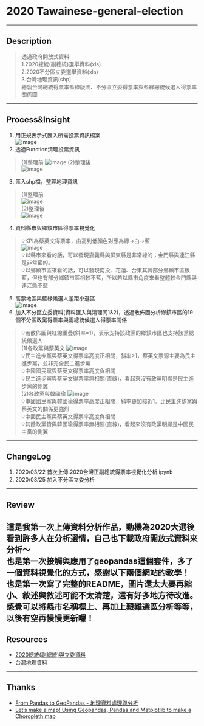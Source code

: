 # 2020 Tawainese-general-election
----
## Description
> 透過政府開放式資料:  
> 1.2020總統(副總統)選舉資料(xls)  
> 2.2020不分區立委選舉資料(xls)  
> 3.台灣地理資訊(shp)  
> 繪製台灣總統得票率藍綠版圖、不分區立委得票率與藍綠總統候選人得票率關係圖
----
## Process&Insight
1. 用正規表示式匯入所需投票資訊檔案   
![image](https://github.com/chewingho/2020Tawainese-general-election/blob/master/%E6%AD%A3%E8%A6%8F%E8%A1%A8%E7%A4%BA%E5%BC%8F%E8%AE%80%E5%8F%96%E4%BE%86%E6%BA%90%E8%B3%87%E6%96%99.PNG)
2. 透過Function清理投票資訊  
> (1)整理前
![image](https://github.com/chewingho/2020Tawainese-general-election/blob/master/%E7%B8%BD%E7%B5%B1%E5%BE%97%E7%A5%A8%E7%8E%87%E5%8E%9F%E5%A7%8B%E8%B3%87%E6%96%99.PNG)
> (2)整理後  
![image](https://github.com/chewingho/2020Tawainese-general-election/blob/master/%E7%B8%BD%E7%B5%B1%E5%BE%97%E7%A5%A8%E7%8E%87%E8%BD%89%E6%8F%9B%E5%BE%8C.PNG)
3. 匯入shp檔，整理地理資訊  
> (1)整理前  
![image](https://github.com/chewingho/2020Tawainese-general-election/blob/master/%E5%9C%B0%E7%90%86%E5%8E%9F%E5%A7%8B%E8%B3%87%E6%96%99.PNG)  
> (2)整理後  
![image](https://github.com/chewingho/2020Tawainese-general-election/blob/master/%E5%9C%B0%E7%90%86%E8%B3%87%E6%96%99%E8%BD%89%E6%8F%9B%E5%BE%8C.PNG)  
4. 資料縣市與鄉鎮市區得票率視覺化  
> :bulb:KPI為蔡英文得票率，由高到低顏色對應為綠->白->藍  
![image](https://github.com/chewingho/2020Tawainese-general-election/blob/master/%E7%B8%BD%E7%B5%B1%E5%BE%97%E7%A5%A8%E7%8E%87%E8%97%8D%E7%B6%A0%E7%89%88%E5%9C%96.PNG)  
> :bulb:以縣市來看的話，可以發現嘉義縣與屏東縣是非常綠的；金門縣與連江縣是非常藍的。  
> :bulb:以鄉鎮市區來看的話，可以發現南投、花蓮、台東其實部分鄉鎮市區很藍，但也有部分鄉鎮市區相較不藍，所以若以縣市角度來看整體較金門縣與連江縣不藍  
5. 高票地區與藍綠候選人差距小選區  
![image](https://github.com/chewingho/2020Tawainese-general-election/blob/master/%E8%A1%A8%E6%A0%BC%E5%88%86%E6%9E%90.PNG)  
6. 加入不分區立委資料(資料匯入與清理同1&2)，透過散佈圖分析鄉鎮市區的19個不分區政黨得票率與兩總統候選人得票率關係  
> :bulb:若散佈圖與紅線重疊(斜率=1)，表示支持該政黨的鄉鎮市區也支持該黨總統候選人  
> (1)各政黨與蔡英文
![image](https://github.com/chewingho/2020Tawainese-general-election/blob/master/%E6%94%BF%E9%BB%A8%E5%BE%97%E7%A5%A8%E7%8E%87%E8%88%87%E8%94%A1%E5%BE%97%E7%A5%A8%E7%8E%87%E9%97%9C%E4%BF%82%E5%9C%96.PNG)  
> :bulb:民主進步黨與蔡英文得票率高度正相關，斜率>1，蔡英文票源主要為民主進步黨，並非完全民主進步黨  
> :bulb:中國國民黨與蔡英文得票率高度負相關  
> :bulb:民主進步黨與蔡英文得票率無相關(直線)，看起來沒有政黨明顯是民主進步黨的側翼  
> (2)各政黨與韓國瑜
![image](https://github.com/chewingho/2020Tawainese-general-election/blob/master/%E6%94%BF%E9%BB%A8%E5%BE%97%E7%A5%A8%E7%8E%87%E8%88%87%E9%9F%93%E5%BE%97%E7%A5%A8%E7%8E%87%E9%97%9C%E4%BF%82%E5%9C%96.PNG)  
> :bulb:中國國民黨與韓國瑜得票率高度正相關，斜率更加接近1，比民主進步黨與蔡英文的關係更強烈  
> :bulb:中國民主黨與蔡英文得票率高度負相關  
> :bulb:其餘政黨皆與韓國瑜得票率無相關(直線)，看起來沒有政黨明顯是中國民主黨的側翼  
----
## ChangeLog  
1. 2020/03/22 首次上傳:2020台灣正副總統得票率視覺化分析.ipynb  
2. 2020/03/25 加入不分區立委分析  
----
## Review  
這是我第一次上傳資料分析作品，動機為2020大選後看到許多人在分析選情，自己也下載政府開放式資料來分析～  
也是第一次接觸與應用了geopandas這個套件，多了一個資料視覺化的方式，感謝以下兩個網站的教學！  
也是第一次寫了完整的README，圖片還太大要再縮小、敘述與敘述可能不太清楚，還有好多地方待改進。  
感覺可以將縣市名稱標上、再加上艱難選區分析等等，以後有空再慢慢更新囉！  
----
## Resources
* [2020總統(副總統)與立委資料](https://db.cec.gov.tw/histMain.jsp?voteSel=20200101A1)  
* [台灣地理資料](https://data.gov.tw/dataset/7438)   
----
## Thanks
* [From Pandas to GeoPandas - 地理資料處理與分析](https://www.slideshare.net/ssusereaac8d/from-pandas-to-geopandas?next_slideshow=1)
* [Let’s make a map! Using Geopandas, Pandas and Matplotlib to make a Choropleth map](https://towardsdatascience.com/lets-make-a-map-using-geopandas-pandas-and-matplotlib-to-make-a-chloropleth-map-dddc31c1983d)
